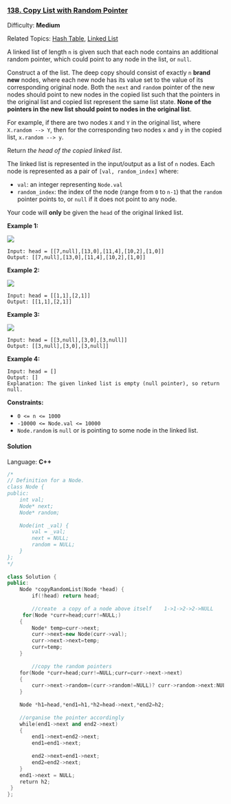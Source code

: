 ### [138\. Copy List with Random Pointer](https://leetcode.com/problems/copy-list-with-random-pointer/)

Difficulty: **Medium**  

Related Topics: [Hash Table](https://leetcode.com/tag/hash-table/), [Linked List](https://leetcode.com/tag/linked-list/)


A linked list of length `n` is given such that each node contains an additional random pointer, which could point to any node in the list, or `null`.

Construct a of the list. The deep copy should consist of exactly `n` **brand new** nodes, where each new node has its value set to the value of its corresponding original node. Both the `next` and `random` pointer of the new nodes should point to new nodes in the copied list such that the pointers in the original list and copied list represent the same list state. **None of the pointers in the new list should point to nodes in the original list**.

For example, if there are two nodes `X` and `Y` in the original list, where `X.random --> Y`, then for the corresponding two nodes `x` and `y` in the copied list, `x.random --> y`.

Return _the head of the copied linked list_.

The linked list is represented in the input/output as a list of `n` nodes. Each node is represented as a pair of `[val, random_index]` where:

*   `val`: an integer representing `Node.val`
*   `random_index`: the index of the node (range from `0` to `n-1`) that the `random` pointer points to, or `null` if it does not point to any node.

Your code will **only** be given the `head` of the original linked list.

**Example 1:**

![](https://assets.leetcode.com/uploads/2019/12/18/e1.png)

```
Input: head = [[7,null],[13,0],[11,4],[10,2],[1,0]]
Output: [[7,null],[13,0],[11,4],[10,2],[1,0]]
```

**Example 2:**

![](https://assets.leetcode.com/uploads/2019/12/18/e2.png)

```
Input: head = [[1,1],[2,1]]
Output: [[1,1],[2,1]]
```

**Example 3:**

**![](https://assets.leetcode.com/uploads/2019/12/18/e3.png)**

```
Input: head = [[3,null],[3,0],[3,null]]
Output: [[3,null],[3,0],[3,null]]
```

**Example 4:**

```
Input: head = []
Output: []
Explanation: The given linked list is empty (null pointer), so return null.
```

**Constraints:**

*   `0 <= n <= 1000`
*   `-10000 <= Node.val <= 10000`
*   `Node.random` is `null` or is pointing to some node in the linked list.


#### Solution

Language: **C++**

```c++
/*
// Definition for a Node.
class Node {
public:
    int val;
    Node* next;
    Node* random;
    
    Node(int _val) {
        val = _val;
        next = NULL;
        random = NULL;
    }
};
*/
​
class Solution {
public:
    Node *copyRandomList(Node *head) {
        if(!head) return head;
        
        //create  a copy of a node above itself    1->1->2->2->NULL
     for(Node *curr=head;curr!=NULL;)
    {
        Node* temp=curr->next;
        curr->next=new Node(curr->val);
        curr->next->next=temp;
        curr=temp;
    }
        
        //copy the random pointers
    for(Node *curr=head;curr!=NULL;curr=curr->next->next)
    {
        curr->next->random=(curr->random!=NULL)? curr->random->next:NULL;
    }
    
    Node *h1=head,*end1=h1,*h2=head->next,*end2=h2;
    
    //organise the pointer accordingly
    while(end1->next and end2->next)
    {
        end1->next=end2->next;
        end1=end1->next;
        
        end2->next=end1->next;
        end2=end2->next;
    }
    end1->next = NULL;
    return h2;
 }
};
```
